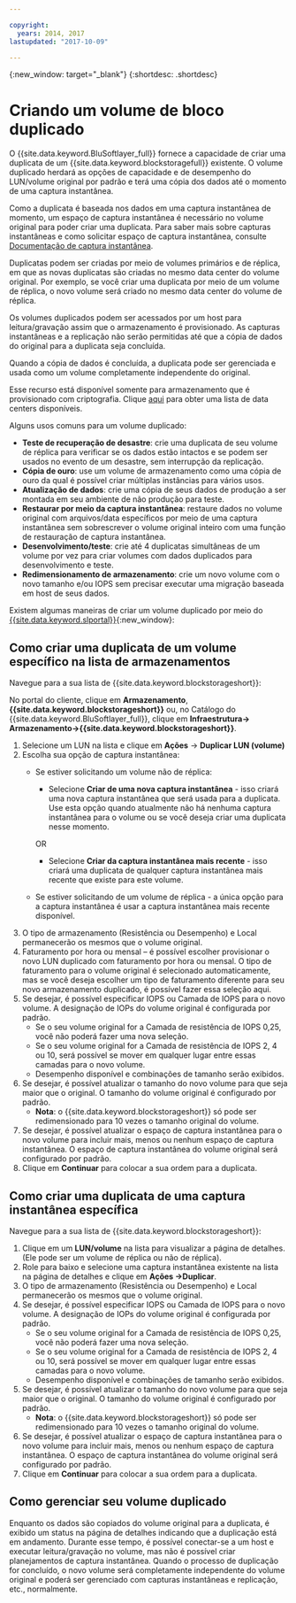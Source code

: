 ```yaml
---

copyright:
  years: 2014, 2017
lastupdated: "2017-10-09"

---
```

{:new_window: target="_blank"}
{:shortdesc: .shortdesc}

# Criando um volume de bloco duplicado

O {{site.data.keyword.BluSoftlayer_full}} fornece a capacidade de criar uma duplicata de um
{{site.data.keyword.blockstoragefull}} existente. O volume duplicado herdará as opções de capacidade e
de desempenho do LUN/volume original por padrão e terá uma cópia dos dados até o momento de uma captura
instantânea.   

Como a duplicata é baseada nos dados em uma captura instantânea de momento, um espaço de captura
instantânea é necessário no volume original para poder criar uma duplicata.  Para saber mais sobre capturas
instantâneas e como solicitar espaço de captura instantânea, consulte [Documentação
de captura instantânea](snapshots.html).

Duplicatas podem ser criadas por meio de volumes primários e de réplica, em que as novas
duplicatas são criadas no mesmo data center do volume original.  Por exemplo, se você criar uma duplicata por
meio de um volume de réplica, o novo volume será criado no mesmo data center do volume de réplica.    

Os volumes duplicados podem ser acessados por um host para leitura/gravação assim que o armazenamento
é provisionado.  As capturas instantâneas e a replicação não serão permitidas até que a cópia de dados do
original para a duplicata seja concluída. 

Quando a cópia de dados é concluída, a duplicata pode ser gerenciada e usada como um volume
completamente independente do original. 

Esse recurso está disponível somente para armazenamento que é provisionado com criptografia. Clique
[aqui](new-ibm-block-and-file-storage-location-and-features.html) para obter uma lista de
data centers disponíveis. 

Alguns usos comuns para um volume duplicado:
- **Teste de recuperação de desastre**: crie
uma duplicata de seu volume de réplica para verificar se os dados estão intactos e se podem ser usados no
evento de um desastre, sem interrupção da replicação. 
- **Cópia de ouro**: use um volume de armazenamento como uma cópia de ouro da qual é
possível criar múltiplas instâncias para vários usos. 
- **Atualização de dados**: crie uma cópia de seus dados de produção a ser montada em
seu ambiente de não produção para teste. 
- **Restaurar por meio da captura instantânea**: restaure dados no volume original
com arquivos/data específicos por meio de uma captura instantânea sem sobrescrever o volume original
inteiro com uma função de restauração de captura instantânea. 
- **Desenvolvimento/teste**: crie até 4 duplicatas simultâneas de um volume por
vez para criar volumes com dados duplicados para desenvolvimento e teste. 
- **Redimensionamento de armazenamento**: crie um novo volume com o
novo tamanho e/ou IOPS sem precisar executar uma migração baseada em host de seus dados.  
	

Existem algumas maneiras de criar um volume duplicado por meio do
[{{site.data.keyword.slportal}}](https://control.softlayer.com/){:new_window}: 

## Como criar uma duplicata de um volume específico na lista de armazenamentos

Navegue para a sua lista de {{site.data.keyword.blockstorageshort}}:

No portal do cliente, clique em **Armazenamento**,
**{{site.data.keyword.blockstorageshort}}** ou, no
Catálogo do {{site.data.keyword.BluSoftlayer_full}}, clique em **Infraestrutura->
Armazenamento->{{site.data.keyword.blockstorageshort}}**. 


1. Selecione um LUN na lista e clique em **Ações** -> **Duplicar LUN
(volume)** 
2. Escolha sua opção de captura instantânea: 
    - Se estiver solicitando um volume não de réplica:
      - Selecione **Criar de uma nova captura instantânea** - isso criará uma nova
captura instantânea que será usada para a duplicata. Use esta opção quando atualmente não há nenhuma captura
instantânea para o volume ou se você deseja criar uma duplicata nesse momento.
    
      OR 
      - Selecione **Criar da captura instantânea mais recente** - isso
criará uma duplicata de qualquer captura instantânea mais recente que existe para este volume. 
    - Se estiver solicitando de um volume de réplica - a única opção para a captura instantânea é usar a
captura instantânea mais recente disponível. 
3. O tipo de armazenamento (Resistência ou Desempenho) e Local permanecerão os mesmos que o volume original.
4. Faturamento por hora ou mensal – é possível escolher provisionar o novo LUN duplicado com
faturamento por hora ou mensal.  O tipo de faturamento para o volume original é selecionado automaticamente,
mas se você deseja escolher um tipo de faturamento diferente para seu novo armazenamento duplicado, é
possível fazer essa seleção aqui. 
5. Se desejar, é possível especificar IOPS ou Camada de IOPS para o novo volume. A designação de IOPs do volume original é configurada por padrão. 
    - Se o seu volume original for a Camada de resistência de IOPS 0,25, você não poderá fazer uma nova seleção. 
    - Se o seu volume original for a Camada de resistência de IOPS 2, 4 ou 10, será possível se mover em qualquer lugar entre essas camadas para o novo volume. 
    - Desempenho disponível e combinações de tamanho serão exibidos. 
6. Se desejar, é possível atualizar o tamanho do novo volume para que seja maior que o original.  O tamanho do volume original é configurado por padrão. 
    - **Nota**: o {{site.data.keyword.blockstorageshort}} só pode ser redimensionado para 10 vezes o tamanho original do volume. 
7. Se desejar, é possível atualizar o espaço de captura instantânea para o novo volume para incluir mais,
menos ou nenhum espaço de captura instantânea. O espaço de captura instantânea do volume original será configurado por padrão. 
8. Clique em **Continuar** para colocar a sua ordem para a duplicata. 



## Como criar uma duplicata de uma captura instantânea específica

Navegue para a sua lista de {{site.data.keyword.blockstorageshort}}:

1. Clique em um **LUN/volume** na lista para visualizar a página de detalhes. (Ele
pode ser um volume de réplica ou não de réplica). 
2. Role para baixo e selecione uma captura instantânea existente na lista na página de detalhes e
clique em **Ações ->Duplicar**.   
3. O tipo de armazenamento (Resistência ou Desempenho) e Local permanecerão os mesmos que o volume original. 
4. Se desejar, é possível especificar IOPS ou Camada de IOPS para o novo volume. A designação de IOPs do volume original é configurada por padrão. 
    - Se o seu volume original for a Camada de resistência de IOPS 0,25, você não poderá fazer uma nova seleção. 
    - Se o seu volume original for a Camada de resistência de IOPS 2, 4 ou 10, será possível se mover em qualquer lugar entre essas camadas para o novo volume. 
    - Desempenho disponível e combinações de tamanho serão exibidos. 
5. Se desejar, é possível atualizar o tamanho do novo volume para que seja maior que o original.  O tamanho do volume original é configurado por padrão. 
    - **Nota**: o {{site.data.keyword.blockstorageshort}} só pode ser redimensionado para 10 vezes o tamanho original do volume. 
6. Se desejar, é possível atualizar o espaço de captura instantânea para o novo volume para incluir
mais, menos ou nenhum espaço de captura instantânea. O espaço de captura instantânea do volume original será configurado por padrão. 
7. Clique em **Continuar** para colocar a sua ordem para a duplicata. 


## Como gerenciar seu volume duplicado

Enquanto os dados são copiados do volume original para a duplicata, é exibido um status na
página de detalhes indicando que a duplicação está em andamento. Durante esse tempo, é possível conectar-se a um
host e executar leitura/gravação no volume, mas não é possível criar planejamentos de captura instantânea. Quando o
processo de duplicação for concluído, o novo volume será completamente independente do volume original e
poderá ser gerenciado com capturas instantâneas e replicação, etc., normalmente. 
